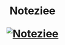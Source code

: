 <h1 align="center">
  <p align="center">Noteziee</p>
  <a href="https://docusaurus.io"><img src="https://i.imgur.com/qmPVs4h.png" alt="Noteziee"></a>
</h1>

